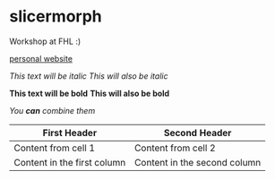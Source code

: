 # slicermorph
Workshop at FHL
:)

[personal website](http://alejorico.com)

*This text will be italic*
_This will also be italic_

**This text will be bold**
__This will also be bold__

_You **can** combine them_

First Header | Second Header
------------ | -------------
Content from cell 1 | Content from cell 2
Content in the first column | Content in the second column

